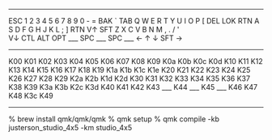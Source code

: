  ********************************************************
 ESC  1   2   3   4   5   6   7   8   9   0   -   =   BAK
  `  TAB  Q   W   E   R   T   Y   U   I   O   P   [   DEL
 LOK RTN  A   S   D   F   G   H   J   K   L   ;   ]   RTN
 V↑  SFT  Z   X   C   V   B   N   M   ,   .   /   '    \
 V↓  CTL ALT OPT ___ SPC ___ SPC ___  ←   ↑   ↓  SFT   →
 *******************************************************
 K00 K01 K02 K03 K04 K05 K06 K07 K08 K09 K0a K0b K0c K0d
 K10 K11 K12 K13 K14 K15 K16 K17 K18 K19 K1a K1b K1c K1e
 K20 K21 K22 K23 K24 K25 K26 K27 K28 K29 K2a K2b K1d K2d
 K30 K31 K32 K33 K34 K35 K36 K37 K38 K39 K3a K3b K2c K3d
 K40 K41 K42 K43 ___ K44 ___ K45 ___ K46 K47 K48 K3c K49
 *******************************************************
 
 
 
 % brew install qmk/qmk/qmk
 % qmk setup
 % qmk compile -kb justerson_studio_4x5 -km studio_4x5
